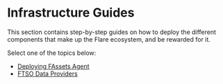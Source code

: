 # Infrastructure Guides

This section contains step-by-step guides on how to deploy the different components that make up the Flare ecosystem, and be rewarded for it.

Select one of the topics below:

* [Deploying FAssets Agent](./fassets/index.md)
* [FTSO Data Providers](./data/index.md)
